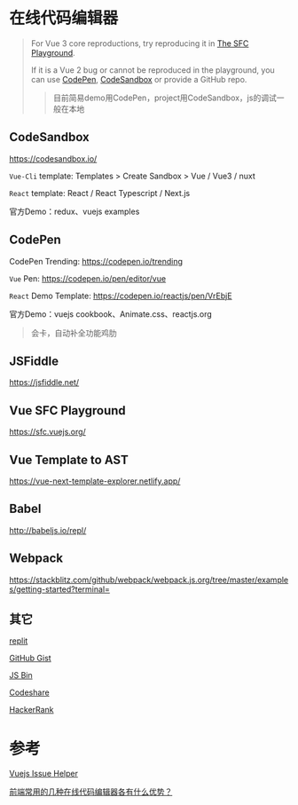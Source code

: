 # 在线代码编辑器

> For Vue 3 core reproductions, try reproducing it in [The SFC Playground](https://sfc.vuejs.org/). 
> 
> If it is a Vue 2 bug or cannot be reproduced in the playground, you can use [CodePen](https://codepen.io/pen/), [CodeSandbox](https://codesandbox.io/s/vue) or provide a GitHub repo.
> 
> > 目前简易demo用CodePen，project用CodeSandbox，js的调试一般在本地

## CodeSandbox

<https://codesandbox.io/>

`Vue-Cli` template: Templates > Create Sandbox > Vue / Vue3 / nuxt

`React` template: React / React Typescript / Next.js

官方Demo：redux、vuejs examples

## CodePen

CodePen Trending: <https://codepen.io/trending>

`Vue` Pen: <https://codepen.io/pen/editor/vue>

`React` Demo Template: <https://codepen.io/reactjs/pen/VrEbjE>

官方Demo：vuejs cookbook、Animate.css、reactjs.org

> 会卡，自动补全功能鸡肋

## JSFiddle

<https://jsfiddle.net/>

## Vue SFC Playground

<https://sfc.vuejs.org/>

## Vue Template to AST

<https://vue-next-template-explorer.netlify.app/>

## Babel

<http://babeljs.io/repl/>

## Webpack

<https://stackblitz.com/github/webpack/webpack.js.org/tree/master/examples/getting-started?terminal=>

## 其它

[replit](https://replit.com/)

[GitHub Gist](https://gist.github.com/)

[JS Bin](https://jsbin.com)

[Codeshare](https://codeshare.io/)

[HackerRank](https://www.hackerrank.com/)

# 参考

[Vuejs Issue Helper](https://new-issue.vuejs.org/?repo=vuejs/vue#)

[前端常用的几种在线代码编辑器各有什么优势？](https://www.zhihu.com/question/31731104)
